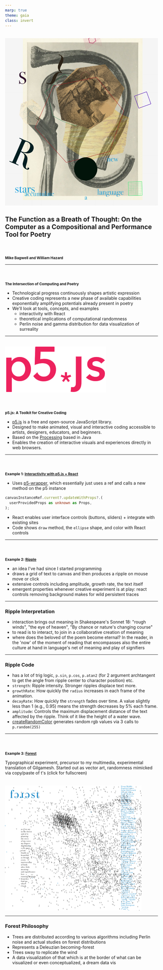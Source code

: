 ```yaml
---
marp: true
theme: gaia
class: invert
---
```


![bg right:50%](images/cover.png)

<style scoped>
h1{font-size:1.5em}
h2{font-size:.85em; padding-top:40px}
</style>

# The Function as a Breath of Thought: On the Computer as a Compositional and Performance Tool for Poetry

## Mike Bagwell and William Hazard

---

## The Intersection of Computing and Poetry

- Technological progress continuously shapes artistic expression
- Creative coding represents a new phase of available capabilities exponentially amplifying potentials already present in poetry
- We'll look at tools, concepts, and examples
  - interactivity with React
  - theoretical implications of computational randomness
  - Perlin noise and gamma distribution for data visualization of surreality

---

![](images/p5.png)

## p5.js: A Toolkit for Creative Coding

- [p5.js](https://p5js.org/) is a free and open-source JavaScript library.
- Designed to make animated, visual and interactive coding accessible to artists, designers, educators, and beginners.
- Based on the [Processing](https://processing.org/) based in Java
- Enables the creation of interactive visuals and experiences directly in web browsers.

---

## Example 1: [Interactivity with p5.js + React](https://low-ghost.github.io/interactive-poetry/#/simple-demo)

- Uses [p5-wrapper](https://github.com/P5-wrapper/react), which essentially just uses a ref and calls a new method on the p5 instance

```ts
canvasInstanceRef.current?.updateWithProps?.(
  userProvidedProps as unknown as Props,
);
```

- React enables user interface controls (buttons, sliders) + integrate with existing sites
- Code shows `draw` method, the `ellipse` shape, and color with React controls

---

## Example 2: [Ripple](https://low-ghost.github.io/interactive-poetry/#/ripple)

- an idea I've had since I started programming
- draws a grid of text to canvas and then produces a ripple on mouse move or click
- extensive controls including amplitude, growth rate, the text itself
- emergent properties whenever creative experiment is at play: react controls removing background makes for wild persistent traces

---

### Ripple Interpretation

- interaction brings out meaning in Shakespeare's Sonnet 18: "rough winds", "the eye of heaven", "By chance or nature's changing course"
- to read is to interact, to join in a collaborative creation of meaning
- where does the beloved of the poem become eternal? In the reader, in the 'now' of the moment of reading that encompasses also the entire culture at hand in language's net of meaning and play of signifiers

---

<style scoped>
section{font-size: 1.9em}
</style>

### Ripple Code

- has a lot of trig logic, `p.sin`, `p.cos`, `p.atan2` (for 2 argument archtangent to get the angle from ripple center to character position) etc.
- `strength`: Ripple intensity. Stronger ripples displace text more.
- `growthRate`: How quickly the `radius` increases in each frame of the animation.
- `decayRate`: How quickly the `strength` fades over time. A value slightly less than 1 (e.g., 0.95) means the strength decreases by 5% each frame.
- `amplitude`: Controls the maximum displacement distance of the text affected by the ripple. Think of it like the height of a water wave.
- [createRandomColor](https://github.com/low-ghost/interactive-poetry/blob/main/src/utils/color.ts#L3-L10) generates random rgb values via 3 calls to `p.random(255)`

---

<style scoped>
section{font-size: 1.75em}
img{margin-top:20px}
</style>

## Example 3: [Forest](https://low-ghost.github.io/interactive-poetry/#/forest)

Typographical experiment, precursor to my multimedia, experimental translation of Gilgamesh. Started out as vector art, randomness mimicked via copy/paste of t's (click for fullscreen)

<a href="images/forest-original.jpg">
  <img src="images/forest-original.jpg" width="450">
</a>

---

### Forest Philosophy

- Trees are distributed according to various algorithms including Perlin noise and actual studies on forest distributions
- Represents a Deleuzian becoming-forest
- Trees sway to replicate the wind
- A data visualization of that which is at the border of what can be visualized or even conceptualized, a dream data vis
